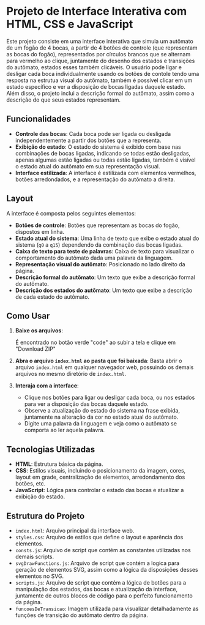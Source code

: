 # Projeto de Interface Interativa com HTML, CSS e JavaScript

Este projeto consiste em uma interface interativa que simula um autômato de um fogão de 4 bocas, a partir de 4 botões de controle (que representam as bocas do fogão), representados por círculos brancos que se alternam para vermelho ao clique, juntamente do desenho dos estados e transições do autômato, estados esses também clicáveis. O usuário pode ligar e desligar cada boca individualmente usando os botões de contole tendo uma resposta na estrutua visual do autômato, também é possível clicar em um estado específico e ver a disposição de bocas ligadas daquele estado. Além disso, o projeto inclui a descrição formal do autômato, assim como a descrição do que seus estados representam.


## Funcionalidades

- **Controle das bocas**: Cada boca pode ser ligada ou desligada independentemente a partir dos botões que a representa.
- **Exibição do estado**: O estado do sistema é exibido com base nas combinações de bocas ligadas, indicando se todas estão desligadas, apenas algumas estão ligadas ou todas estão ligadas, também é visível o estado atual do autômato em sua representação visual.
- **Interface estilizada**: A interface é estilizada com elementos vermelhos, botões arredondados, e a representação do autômato a direita.


## Layout

A interface é composta pelos seguintes elementos:
- **Botões de controle**: Botões que representam as bocas do fogão, dispostos em linha.
- **Estado atual do sistema**: Uma linha de texto que exibe o estado atual do sistema (`q0` a `q15`) dependendo da combinação das bocas ligadas.
- **Caixa de texto para teste de palavras**: Caixa de texto para visualizar o comportamento do autômato dada uma palavra da linguagem.
- **Representação visual do autômato**: Posicionado no lado direito da página.
- **Descrição formal do autômato**: Um texto que exibe a descrição formal do autômato.
- **Descrição dos estados do autômato**: Um texto que exibe a descrição de cada estado do autômato.

## Como Usar

1. **Baixe os arquivos**:

    É encontrado no botão verde "code" ao subir a tela e clique em "Download ZIP"

2. **Abra o arquivo `index.html` ao pasta que foi baixada**:
    Basta abrir o arquivo `index.html` em qualquer navegador web, possuindo os demais arquivos no mesmo diretório de `index.html`.

3. **Interaja com a interface**:
    - Clique nos botões para ligar ou desligar cada boca, ou nos estados para ver a disposição das bocas daquele estado.
    - Observe a atualização do estado do sistema na frase exibida, juntamente na alteração da cor no estado atual do autômato.
    - Digite uma palavra da linguagem e veja como o autômato se comporta ao ler aquela palavra.

## Tecnologias Utilizadas

- **HTML**: Estrutura básica da página.
- **CSS**: Estilos visuais, incluindo o posicionamento da imagem, cores, layout em grade, centralização de elementos, arredondamento dos botões, etc.
- **JavaScript**: Lógica para controlar o estado das bocas e atualizar a exibição do estado.

## Estrutura do Projeto

- `index.html`: Arquivo principal da interface web.
- `styles.css`: Arquivo de estilos que define o layout e aparência dos elementos.
- `consts.js`: Arquivo de script que contém as constantes utilizadas nos demais scripts.
- `svgDrawFunctions.js`: Arquivo de script que contém a logica para geração de elementos SVG, assim como a lógica da disposições desses elementos no SVG.
- `scripts.js`: Arquivo de script que contém a lógica de botões para a manipulação dos estados, das bocas e atualização da interface, juntamente de outros blocos de código para o perfeito funcionamento da página.
- `funcoesDeTransicao`: Imagem utilizada para visualizar detalhadamente as funções de transição do autômato dentro da página.
